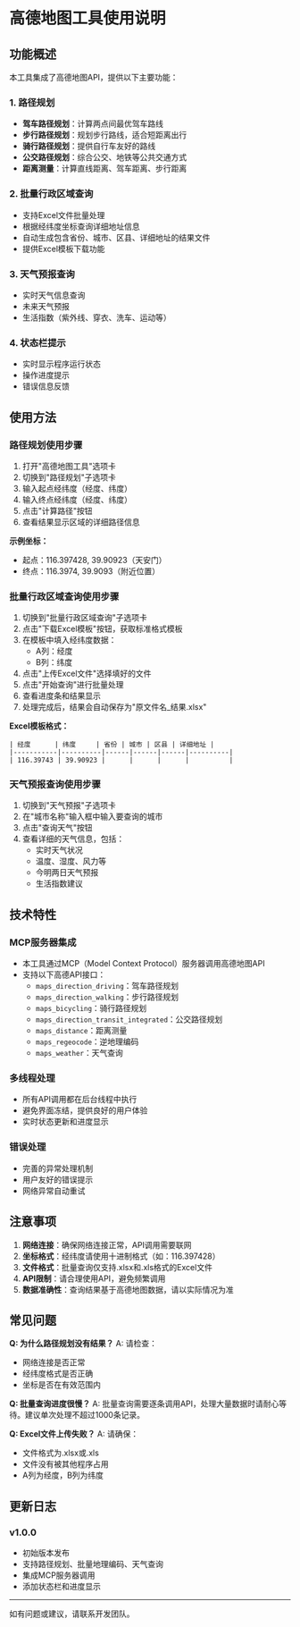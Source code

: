 # 高德地图工具使用说明

## 功能概述

本工具集成了高德地图API，提供以下主要功能：

### 1. 路径规划
- **驾车路径规划**：计算两点间最优驾车路线
- **步行路径规划**：规划步行路线，适合短距离出行
- **骑行路径规划**：提供自行车友好的路线
- **公交路径规划**：综合公交、地铁等公共交通方式
- **距离测量**：计算直线距离、驾车距离、步行距离

### 2. 批量行政区域查询
- 支持Excel文件批量处理
- 根据经纬度坐标查询详细地址信息
- 自动生成包含省份、城市、区县、详细地址的结果文件
- 提供Excel模板下载功能

### 3. 天气预报查询
- 实时天气信息查询
- 未来天气预报
- 生活指数（紫外线、穿衣、洗车、运动等）

### 4. 状态栏提示
- 实时显示程序运行状态
- 操作进度提示
- 错误信息反馈

## 使用方法

### 路径规划使用步骤

1. 打开"高德地图工具"选项卡
2. 切换到"路径规划"子选项卡
3. 输入起点经纬度（经度、纬度）
4. 输入终点经纬度（经度、纬度）
5. 点击"计算路径"按钮
6. 查看结果显示区域的详细路径信息

**示例坐标：**
- 起点：116.397428, 39.90923（天安门）
- 终点：116.3974, 39.9093（附近位置）

### 批量行政区域查询使用步骤

1. 切换到"批量行政区域查询"子选项卡
2. 点击"下载Excel模板"按钮，获取标准格式模板
3. 在模板中填入经纬度数据：
   - A列：经度
   - B列：纬度
4. 点击"上传Excel文件"选择填好的文件
5. 点击"开始查询"进行批量处理
6. 查看进度条和结果显示
7. 处理完成后，结果会自动保存为"原文件名_结果.xlsx"

**Excel模板格式：**
```
| 经度      | 纬度     | 省份 | 城市 | 区县 | 详细地址 |
|-----------|----------|------|------|------|----------|
| 116.39743 | 39.90923 |      |      |      |          |
```

### 天气预报查询使用步骤

1. 切换到"天气预报"子选项卡
2. 在"城市名称"输入框中输入要查询的城市
3. 点击"查询天气"按钮
4. 查看详细的天气信息，包括：
   - 实时天气状况
   - 温度、湿度、风力等
   - 今明两日天气预报
   - 生活指数建议

## 技术特性

### MCP服务器集成
- 本工具通过MCP（Model Context Protocol）服务器调用高德地图API
- 支持以下高德API接口：
  - `maps_direction_driving`：驾车路径规划
  - `maps_direction_walking`：步行路径规划
  - `maps_bicycling`：骑行路径规划
  - `maps_direction_transit_integrated`：公交路径规划
  - `maps_distance`：距离测量
  - `maps_regeocode`：逆地理编码
  - `maps_weather`：天气查询

### 多线程处理
- 所有API调用都在后台线程中执行
- 避免界面冻结，提供良好的用户体验
- 实时状态更新和进度显示

### 错误处理
- 完善的异常处理机制
- 用户友好的错误提示
- 网络异常自动重试

## 注意事项

1. **网络连接**：确保网络连接正常，API调用需要联网
2. **坐标格式**：经纬度请使用十进制格式（如：116.397428）
3. **文件格式**：批量查询仅支持.xlsx和.xls格式的Excel文件
4. **API限制**：请合理使用API，避免频繁调用
5. **数据准确性**：查询结果基于高德地图数据，请以实际情况为准

## 常见问题

**Q: 为什么路径规划没有结果？**
A: 请检查：
- 网络连接是否正常
- 经纬度格式是否正确
- 坐标是否在有效范围内

**Q: 批量查询进度很慢？**
A: 批量查询需要逐条调用API，处理大量数据时请耐心等待。建议单次处理不超过1000条记录。

**Q: Excel文件上传失败？**
A: 请确保：
- 文件格式为.xlsx或.xls
- 文件没有被其他程序占用
- A列为经度，B列为纬度

## 更新日志

### v1.0.0
- 初始版本发布
- 支持路径规划、批量地理编码、天气查询
- 集成MCP服务器调用
- 添加状态栏和进度显示

---

如有问题或建议，请联系开发团队。